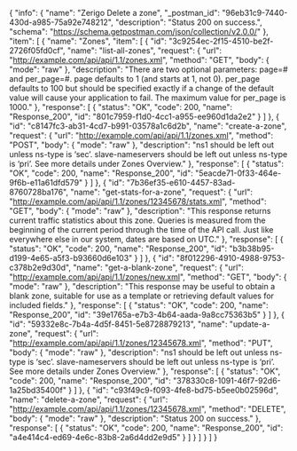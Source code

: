 {
  "info": {
    "name": "Zerigo Delete a zone",
    "_postman_id": "96eb31c9-7440-430d-a985-75a92e748212",
    "description": "Status 200 on success.",
    "schema": "https://schema.getpostman.com/json/collection/v2.0.0/"
  },
  "item": [
    {
      "name": "Zones",
      "item": [
        {
          "id": "3c9254ec-2f15-4510-be2f-2726f05fd0cf",
          "name": "list-all-zones",
          "request": {
            "url": "http://example.com/api/api/1.1/zones.xml",
            "method": "GET",
            "body": {
              "mode": "raw"
            },
            "description": "There are two optional parameters: page=# and per_page=#. page defaults to 1 (and starts at 1, not 0). per_page defaults to 100 but should be specified exactly if a change of the default value will cause your application to fail. The maximum value for per_page is 1000."
          },
          "response": [
            {
              "status": "OK",
              "code": 200,
              "name": "Response_200",
              "id": "801c7959-f1d0-4cc1-a955-ee960d1da2e2"
            }
          ]
        },
        {
          "id": "c8147fc3-ab31-4cd7-b991-03578a1c6d2b",
          "name": "create-a-zone",
          "request": {
            "url": "http://example.com/api/api/1.1/zones.xml",
            "method": "POST",
            "body": {
              "mode": "raw"
            },
            "description": "ns1 should be left out unless ns-type is &#8216;sec&#8217;. slave-nameservers should be left out unless ns-type is &#8216;pri&#8217;. See more details under Zones Overview."
          },
          "response": [
            {
              "status": "OK",
              "code": 200,
              "name": "Response_200",
              "id": "5eacde71-0f33-464e-9f6b-e11a61dfd579"
            }
          ]
        },
        {
          "id": "7b36ef35-e610-4457-83ad-8760728ba176",
          "name": "get-stats-for-a-zone",
          "request": {
            "url": "http://example.com/api/api/1.1/zones/12345678/stats.xml",
            "method": "GET",
            "body": {
              "mode": "raw"
            },
            "description": "This response returns current traffic statistics about this zone. Queries is measured from the beginning of the current period through the time of the API call. Just like everywhere else in our system, dates are based on UTC."
          },
          "response": [
            {
              "status": "OK",
              "code": 200,
              "name": "Response_200",
              "id": "b3b38b95-d199-4e65-a5f3-b93660d6e103"
            }
          ]
        },
        {
          "id": "8f012296-4910-4988-9753-c378b2e9d30d",
          "name": "get-a-blank-zone",
          "request": {
            "url": "http://example.com/api/api/1.1/zones/new.xml",
            "method": "GET",
            "body": {
              "mode": "raw"
            },
            "description": "This response may be useful to obtain a blank zone, suitable for use as a template or retrieving default values for included fields."
          },
          "response": [
            {
              "status": "OK",
              "code": 200,
              "name": "Response_200",
              "id": "39e1765a-e7b3-4b64-aada-9a8cc75363b5"
            }
          ]
        },
        {
          "id": "59332e8c-7b4a-4d5f-8451-5e8728879213",
          "name": "update-a-zone",
          "request": {
            "url": "http://example.com/api/api/1.1/zones/12345678.xml",
            "method": "PUT",
            "body": {
              "mode": "raw"
            },
            "description": "ns1 should be left out unless ns-type is &#8216;sec&#8217;. slave-nameservers should be left out unless ns-type is &#8216;pri&#8217;. See more details under Zones Overview."
          },
          "response": [
            {
              "status": "OK",
              "code": 200,
              "name": "Response_200",
              "id": "378330c8-1091-46f7-92d6-1a25bd35400f"
            }
          ]
        },
        {
          "id": "c93f49c9-f093-4fe8-bd75-b5ee0b02596d",
          "name": "delete-a-zone",
          "request": {
            "url": "http://example.com/api/api/1.1/zones/12345678.xml",
            "method": "DELETE",
            "body": {
              "mode": "raw"
            },
            "description": "Status 200 on success."
          },
          "response": [
            {
              "status": "OK",
              "code": 200,
              "name": "Response_200",
              "id": "a4e414c4-ed69-4e6c-83b8-2a6d4dd2e9d5"
            }
          ]
        }
      ]
    }
  ]
}